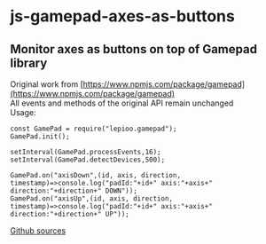 # js-gamepad-axes-as-buttons

## Monitor axes as buttons on top of Gamepad library

Original work from [https://www.npmjs.com/package/gamepad](https://www.npmjs.com/package/gamepad)<br>
All events and methods of the original API remain unchanged<br>
Usage:
```
const GamePad = require("lepioo.gamepad");
GamePad.init();

setInterval(GamePad.processEvents,16);
setInterval(GamePad.detectDevices,500);

GamePad.on("axisDown",(id, axis, direction, timestamp)=>console.log("padId:"+id+" axis:"+axis+" direction:"+direction+" DOWN"));
GamePad.on("axisUp",(id, axis, direction, timestamp)=>console.log("padId:"+id+" axis:"+axis+" direction:"+direction+" UP"));
```
[Github sources](https://github.com/kevincastejon/js-gamepad-axes-as-buttons)

